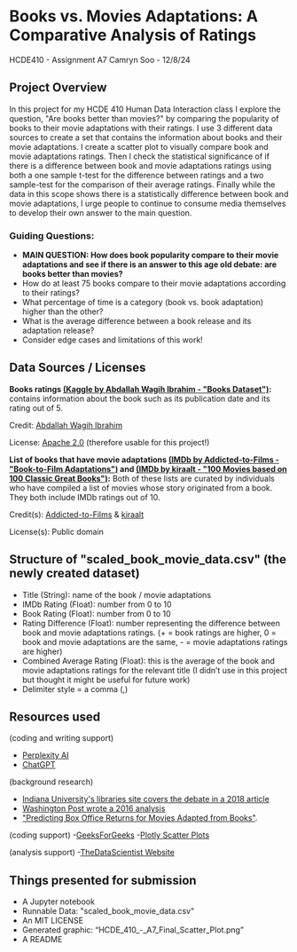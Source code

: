 # Books vs. Movies Adaptations: A Comparative Analysis of Ratings
HCDE410 - Assignment A7
Camryn Soo - 12/8/24

## Project Overview
In this project for my HCDE 410 Human Data Interaction class I explore the question, "Are books better than movies?" by comparing the popularity of books to their movie adaptations with their ratings. I use 3 different data sources to create a set that contains the information about books and their movie adaptations. I create a scatter plot to visually compare book and movie adaptations ratings. Then I check the statistical significance of if there is a difference between book and movie adaptations ratings using both a one sample t-test for the difference between ratings and a two sample-test for the comparison of their average ratings. Finally while the data in this scope shows there is a statistically difference between book and movie adaptations, I urge people to continue to consume media themselves to develop their own answer to the main question.

### Guiding Questions:
- **MAIN QUESTION: How does book popularity compare to their movie adaptations and see if there is an answer to this age old debate: are books better than movies?**
- How do at least 75 books compare to their movie adaptations according to their ratings?
- What percentage of time is a category (book vs. book adaptation) higher than the other?
- What is the average difference between a book release and its adaptation release?
- Consider edge cases and limitations of this work!


## Data Sources / Licenses
**Books ratings [(Kaggle by Abdallah Wagih Ibrahim - ](https://www.kaggle.com/abdallahwagih)["Books Dataset")](https://www.kaggle.com/datasets/abdallahwagih/books-dataset):** contains information about the book such as its publication date and its rating out of 5.

Credit: [Abdallah Wagih Ibrahim](https://www.kaggle.com/abdallahwagih)

License: [Apache 2.0](https://www.apache.org/licenses/LICENSE-2.0) (therefore usable for this project!)

**List of books that have movie adaptations [(IMDb by Addicted-to-Films - ](https://www.imdb.com/user/ur3017944/?ref_=ls_usr_ov) ["Book-to-Film Adaptations")](https://www.imdb.com/list/ls000989358/?view=compact&sort=alpha%2Casc) and [(IMDb by kiraalt - ](https://www.imdb.com/user/ur3582225/?ref_=ls_usr_ov)["100 Movies based on 100 Classic Great Books")](https://www.imdb.com/list/ls074934904/):** Both of these lists are curated by individuals who have compiled a list of movies whose story originated from a book. They both include IMDb ratings out of 10.

Credit(s): [Addicted-to-Films](https://www.imdb.com/user/ur3017944/?ref_=ls_usr_ov) & [kiraalt](https://www.imdb.com/user/ur3582225/?ref_=ls_usr_ov)

License(s): Public domain


## Structure of "scaled_book_movie_data.csv" (the newly created dataset)
- Title (String): name of the book / movie adaptations
- IMDb Rating (Float): number from 0 to 10
- Book Rating (Float): number from 0 to 10
- Rating Difference (Float): number representing the difference between book and movie adaptations ratings. (+ = book ratings are higher, 0 = book and movie adaptations are the same, - = movie adaptations ratings are higher)
- Combined Average Rating (Float): this is the average of the book and movie adaptations ratings for the relevant title (I didn’t use in this project but thought it might be useful for future work)
- Delimiter style = a comma (,)


## Resources used
(coding and writing support)
- [Perplexity AI](https://www.perplexity.ai/)
- [ChatGPT](https://chatgpt.com/)
  
(background research)
- [Indiana University's libraries site covers the debate in a 2018 article](https://blogs.libraries.indiana.edu/mediabeat/2018/03/19/books-vs-movies-the-age-old-debate/)
- [Washington Post wrote a 2016 analysis](https://www.washingtonpost.com/news/wonk/wp/2016/01/05/the-book-really-is-better-than-the-movie/)
- ["Predicting Box Office Returns for Movies Adapted from Books"](https://saas.studentorg.berkeley.edu/rp/box-office).

(coding support)
-[GeeksForGeeks](https://www.geeksforgeeks.org/python-convert-list-of-dictionaries-to-list-of-lists/)
-[Plotly Scatter Plots](https://plotly.com/python/line-and-scatter/)

(analysis support)
-[TheDataScientist Website](https://thedatascientist.com/how-to-do-a-t-test-in-python/)


## Things presented for submission
- A Jupyter notebook 
- Runnable Data: "scaled_book_movie_data.csv"
- An MIT LICENSE
- Generated graphic: “HCDE_410_-_A7_Final_Scatter_Plot.png”
- A README
